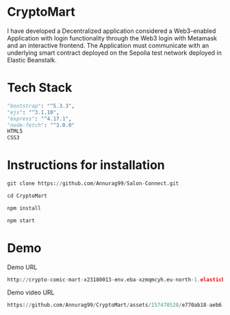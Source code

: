 # CryptoMart
I have developed a Decentralized application considered a Web3-enabled Application with login functionality through the Web3 login with Metamask and an interactive frontend. The Application must communicate with an underlying smart contract deployed on the Sepolia test network deployed in Elastic Beanstalk.

# Tech Stack
```python
"bootstrap": "^5.3.3",
"ejs": "^3.1.10",
"express": "^4.17.1",
"node-fetch": "^3.0.0"
HTML5
CSS3
```

# Instructions for installation

```python
git clone https://github.com/Annurag99/Salon-Connect.git
```

```python
cd CryptoMart
```

```python
npm install
```

```python
npm start
```

# Demo
Demo URL
```python
http://crypto-comic-mart-x23180013-env.eba-xzmqmcyh.eu-north-1.elasticbeanstalk.com/
```
Demo video URL
```python
https://github.com/Annurag99/CryptoMart/assets/157478528/e770ab18-aeb6-4209-8dd7-a2288fd85cd2
```

